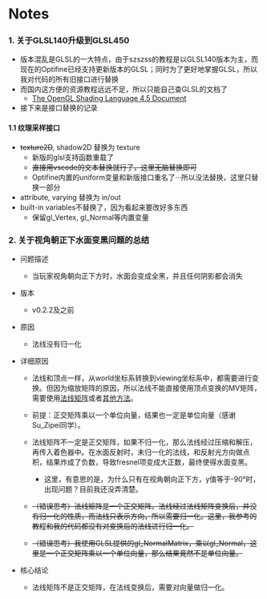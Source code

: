 # Notes

### 1. 关于GLSL140升级到GLSL450

* 版本混乱是GLSL的一大特点，由于szszss的教程是以GLSL140版本为主，而现在的Optifine已经支持更新版本的GLSL；同时为了更好地掌握GLSL，所以我对代码的所有旧接口进行替换
* 而国内这方便的资源教程远远不足，所以只能自己查GLSL的文档了
  * [The OpenGL Shading Language 4.5 Document](https://registry.khronos.org/OpenGL/specs/gl/GLSLangSpec.4.50.pdf)
* 接下来是接口替换的记录

#### 1.1 纹理采样接口

* ~~texture2D~~, shadow2D 替换为 texture
  * 新版的glsl支持函数重载了
  * ~~直接用vscode的文本替换就行了，这里无脑替换即可~~
  * Optifine内置的uniform变量和新版接口重名了···所以没法替换，这里只替换一部分
* attribute, varying 替换为 in/out
* built-in variables不替换了，因为看起来要改好多东西
  * 保留gl_Vertex, gl_Normal等内置变量

### 2. 关于视角朝正下水面变黑问题的总结

* 问题描述

  * 当玩家视角朝向正下方时，水面会变成全黑，并且任何阴影都会消失

* 版本

  * v0.2.2及之前

* 原因

  * 法线没有归一化

* 详细原因

  * 法线和顶点一样，从world坐标系转换到viewing坐标系中，都需要进行变换。但因为缩放矩阵的原因，所以法线不能直接使用顶点变换的MV矩阵，需要使用[法线矩阵](https://zhuanlan.zhihu.com/p/72734738)或者[其他方法](https://lxjk.github.io/2017/10/01/Stop-Using-Normal-Matrix.html)。
  * 前提：正交矩阵乘以一个单位向量，结果也一定是单位向量（感谢Su_Zipei同学）。
  * 法线矩阵不一定是正交矩阵，如果不归一化，那么法线经过压缩和解压，再传入着色器中。在水面反射时，未归一化的法线，和反射光方向做点积，结果炸成了负数，导致fresnel项变成大正数，最终使得水面变黑。
    * 这里，有意思的是，为什么只有在视角朝向正下方，y值等于-90°时，出现问题？目前我还没弄清楚。

  * ~~（错误思考）法线矩阵是一个正交矩阵。法线经过法线矩阵变换后，并没有归一化的性质，而法线只表示方向，所以需要归一化。这里，我参考的教程和我的代码都没有对变换后的法线进行归一化。~~
  * ~~（错误思考）我使用GLSL提供的gl_NormalMatrix，乘以gl_Normal，这里是一个正交矩阵乘以一个单位向量，那么结果竟然不是单位向量。~~

* 核心结论

  * 法线矩阵不是正交矩阵，在法线变换后，需要对向量做归一化。